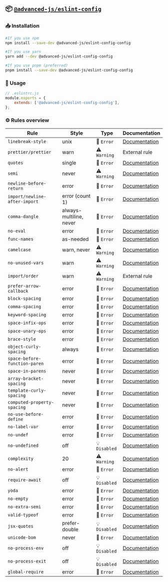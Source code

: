 ## 📦 [`@advanced-js/eslint-config`](https://www.npmjs.com/package/@advanced-js/eslint-config)

### 📥 Installation

```bash
#If you use npm
npm install --save-dev @advanced-js/eslint-config-config

#If you use yarn
yarn add --dev @advanced-js/eslint-config-config

#If you use pnpm (preferred)
pnpm install --save-dev @advanced-js/eslint-config-config
```

### 🔩 Usage

```js
// .eslintrc.js
module.exports = {
    extends: ['@advanced-js/eslint-config-config'],
};
```

### ⚙️ Rules overview

<!--START_SECTION:eslint-config-->
| Rule                          | Style                                                                      | Type          | Documentation                                                              |
| ----------------------------- | -------------------------------------------------------------------------- | ------------- | -------------------------------------------------------------------------- |
| `linebreak-style`             | unix                                                                       | 🚫 `Error`    | [Documentation](https://eslint.org/docs/rules/linebreak-style)             |
| `prettier/prettier`           | warn                                                                       | ⚠️ `Warning`  | External rule                                                              |
| `quotes`                      | single                                                                     | 🚫 `Error`    | [Documentation](https://eslint.org/docs/rules/quotes)                      |
| `semi`                        | never                                                                   | ⚠️ `Warning`  | [Documentation](https://eslint.org/docs/rules/semi)                        |
| `newline-before-return`                        | error                                                                   | 🚫 `Error`  | [Documentation](https://eslint.org/docs/latest/rules/newline-before-return)                        |
| `import/newline-after-import`                        | error (count 1)                                                                   | 🚫 `Error`  | [Documentation](https://github.com/import-js/eslint-plugin-import/blob/main/docs/rules/newline-after-import.md)                        |
| `comma-dangle`                | always-multiline, never               | 🚫 `Error`    | [Documentation](https://eslint.org/docs/rules/comma-dangle)                |
| `no-eval`                     | error                                                                      | 🚫 `Error`    | [Documentation](https://eslint.org/docs/rules/no-eval)                     |
| `func-names`                  | as-needed                                                                  | 🚫 `Error`    | [Documentation](https://eslint.org/docs/rules/func-names)                  |
| `camelcase`                   | warn, never   | ⚠️ `Warning`  | [Documentation](https://eslint.org/docs/rules/camelcase)                   |
| `no-unused-vars`              | warn | ⚠️ `Warning`  | [Documentation](https://eslint.org/docs/rules/no-unused-vars)              |
| `import/order`                | warn                                                                          | ⚠️ `Warning`  | External rule                                                              |
| `prefer-arrow-callback`       | error                                                                      | 🚫 `Error`    | [Documentation](https://eslint.org/docs/rules/prefer-arrow-callback)       |
| `block-spacing`               | error                                                                      | 🚫 `Error`    | [Documentation](https://eslint.org/docs/rules/block-spacing)               |
| `comma-spacing`               | error                                                                      | 🚫 `Error`    | [Documentation](https://eslint.org/docs/rules/comma-spacing)               |
| `keyword-spacing`             | error                                                                      | 🚫 `Error`    | [Documentation](https://eslint.org/docs/rules/keyword-spacing)             |
| `space-infix-ops`             | error                                                                      | 🚫 `Error`    | [Documentation](https://eslint.org/docs/rules/space-infix-ops)             |
| `space-unary-ops`             | error                                                                      | 🚫 `Error`    | [Documentation](https://eslint.org/docs/rules/space-unary-ops)             |
| `brace-style`                 | error                                                                      | 🚫 `Error`    | [Documentation](https://eslint.org/docs/rules/brace-style)                 |
| `object-curly-spacing`        | always                                                                     | 🚫 `Error`    | [Documentation](https://eslint.org/docs/rules/object-curly-spacing)        |
| `space-before-function-paren` | error | 🚫 `Error`    | [Documentation](https://eslint.org/docs/rules/space-before-function-paren) |
| `space-in-parens`             | never                                                                      | 🚫 `Error`    | [Documentation](https://eslint.org/docs/rules/space-in-parens)             |
| `array-bracket-spacing`       | never                                                                      | 🚫 `Error`    | [Documentation](https://eslint.org/docs/rules/array-bracket-spacing)       |
| `template-curly-spacing`      | never                                                                      | 🚫 `Error`    | [Documentation](https://eslint.org/docs/rules/template-curly-spacing)      |
| `computed-property-spacing`   | never                                                                      | 🚫 `Error`    | [Documentation](https://eslint.org/docs/rules/computed-property-spacing)   |
| `no-use-before-define`        | error       | 🚫 `Error`    | [Documentation](https://eslint.org/docs/rules/no-use-before-define)        |
| `no-label-var`                | error                                                                      | 🚫 `Error`    | [Documentation](https://eslint.org/docs/rules/no-label-var)                |
| `no-undef`                    | error                                                                      | 🚫 `Error`    | [Documentation](https://eslint.org/docs/rules/no-undef)                    |
| `no-undefined`                | off                                                                        | 💡 `Disabled` | [Documentation](https://eslint.org/docs/rules/no-undefined)                |
| `complexity`                  | 20                                                                         | ⚠️ `Warning`  | [Documentation](https://eslint.org/docs/rules/complexity)                  |
| `no-alert`                    | error                                                                      | 🚫 `Error`    | [Documentation](https://eslint.org/docs/rules/no-alert)                    |
| `require-await`               | off                                                                        | 💡 `Disabled` | [Documentation](https://eslint.org/docs/rules/require-await)               |
| `yoda`                        | error                                                                      | 🚫 `Error`    | [Documentation](https://eslint.org/docs/rules/yoda)                        |
| `no-empty`                    | error                                                                      | 🚫 `Error`    | [Documentation](https://eslint.org/docs/rules/no-empty)                    |
| `no-extra-semi`               | error                                                                      | 🚫 `Error`    | [Documentation](https://eslint.org/docs/rules/no-extra-semi)               |
| `valid-typeof`                | error | 🚫 `Error`    | [Documentation](https://eslint.org/docs/rules/valid-typeof)                |
| `jsx-quotes`                  | prefer-double                                                              | 💡 `Disabled` | [Documentation](https://eslint.org/docs/rules/jsx-quotes)                  |
| `unicode-bom`                 | never                                                                      | 🚫 `Error`    | [Documentation](https://eslint.org/docs/rules/unicode-bom)                 |
| `no-process-env`              | off                                                                        | 💡 `Disabled` | [Documentation](https://eslint.org/docs/rules/no-process-env)              |
| `no-process-exit`             | off                                                                        | 💡 `Disabled` | [Documentation](https://eslint.org/docs/rules/no-process-exit)             |
| `global-require`              | error                                                                      | 🚫 `Error`    | [Documentation](https://eslint.org/docs/rules/global-require)              |
<!--END_SECTION:eslint-config-->